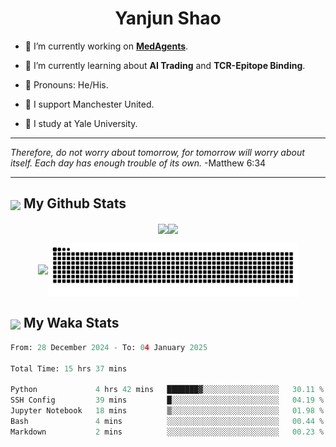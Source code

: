 

<h1 align="center">Yanjun Shao</h1>

- 🐒 I’m currently working on **[MedAgents](https://github.com/gersteinlab/MedAgents)**.

- 🦧 I’m currently learning about **AI Trading** and **TCR-Epitope Binding**.

- 🦍 Pronouns: He/His.

- 👹 I support Manchester United.

- 🐶 I study at Yale University.

---

<i> Therefore, do not worry about tomorrow, for tomorrow will worry about itself. Each day has enough trouble of its own. </i> -Matthew 6:34

---

<h2><img src="https://emojis.slackmojis.com/emojis/images/1579216111/7550/pikachu_wave.gif?1579216111" align="center" width="28" /> My Github Stats</h2>

<p align="center"><img align="center" src = "https://github-readme-stats.vercel.app/api?username=super-dainiu&show_icons=true&count_private=true&theme=tokyonight&hide=issues&line_height=30" width="400px"><img align="center" src = "https://github-readme-streak-stats.herokuapp.com/?user=super-dainiu&theme=tokyonight" width="400px"></p>

<p align="center"><img align="center" width="400px" src="https://github-readme-stats.vercel.app/api/top-langs/?username=super-dainiu&layout=compact&theme=tokyonight&hide=html,tex,jupyter%20notebook"><img align="center" width="400px" src="https://github.com/super-dainiu/super-dainiu/blob/output/github-contribution-grid-snake.svg"></p>

<h2><img src="https://emojis.slackmojis.com/emojis/images/1579216111/7550/pikachu_wave.gif?1579216111" align="center" width="28" /> My Waka Stats</h2>

<!--START_SECTION:waka-->

```python
From: 28 December 2024 - To: 04 January 2025

Total Time: 15 hrs 37 mins

Python             4 hrs 42 mins   ███████▓░░░░░░░░░░░░░░░░░   30.11 %
SSH Config         39 mins         █░░░░░░░░░░░░░░░░░░░░░░░░   04.19 %
Jupyter Notebook   18 mins         ▒░░░░░░░░░░░░░░░░░░░░░░░░   01.98 %
Bash               4 mins          ░░░░░░░░░░░░░░░░░░░░░░░░░   00.44 %
Markdown           2 mins          ░░░░░░░░░░░░░░░░░░░░░░░░░   00.23 %
```

<!--END_SECTION:waka-->
